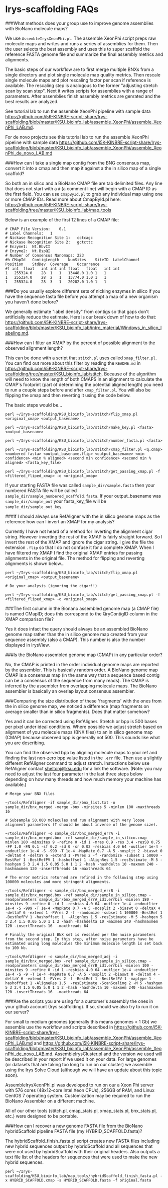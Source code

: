Irys-scaffolding FAQs
=====================

###What methods does your group use to improve genome assemblies with BioNano molecule maps?

We use `AssembleIrysXeonPhi.pl`. The assemble XeonPhi script preps raw molecule maps and writes and runs a series of assemblies for them. Then the user selects the best assembly and uses this to super scaffold the reference FASTA genome file and summarize the final assembly metrics and alignments.

The basic steps of our workflow are to first merge multiple BNXs from a single directory and plot single molecule map quality metrics. Then rescale single molecule maps and plot rescaling factor per scan if reference is available. The rescaling step is analogous to the former "adjusting stretch scan by scan step". Next it writes scripts for assemblies with a range of parameters. After assemblies finish assembly metrics are genrated and the best results are analyzed.

See tutorial lab to run the assemble XeonPhi pipeline with sample data https://github.com/i5K-KINBRE-script-share/Irys-scaffolding/blob/master/KSU_bioinfo_lab/assemble_XeonPhi/assemble_XeonPhi_LAB.md.

For de novo projects see this tutorial lab to run the assemble XeonPhi pipeline with sample data https://github.com/i5K-KINBRE-script-share/Irys-scaffolding/blob/master/KSU_bioinfo_lab/assemble_XeonPhi/assemble_XeonPhi_de_novo_LAB.md

###How can I take a single map contig from the BNG consensus map, convert it into a cmap and then map it against a the in silico map of a single scaffold? 

So both an in silico and a BioNano CMAP file are tab delimited files. Any line that does not start with a `#` (a comment line) will begin with a CMAP ID as the first field. You can use `CmapById.pl` to grab any individual map using one or more CMAP IDs. Read more about CmapById.pl here: https://github.com/i5K-KINBRE-script-share/Irys-scaffolding/tree/master/KSU_bioinfo_lab/map_tools

Below is an example of the first 12 lines of a CMAP file:

```
# CMAP File Version:	0.1
# Label Channels:	1
# Nickase Recognition Site 1:	cctcagc
# Nickase Recognition Site 2:	gctcttc
# Enzyme1:	Nt.BbvCI
# Enzyme2:	Nt.BspQI
# Number of Consensus Nanomaps:	223
#h CMapId	ContigLength	NumSites	SiteID	LabelChannel	Position	StdDev	Coverage	Occurrence
#f int	float	int	int	int	float	float	int	int
1	255324.0	28	1	1	13448.0	1.0	1	1
1	255324.0	28	2	1	13774.0	1.0	1	1
1	255324.0	28	3	1	20282.0	1.0	1	1
```

###Do you usually explore different sets of nicking enzymes in silico if you have the sequence fasta file before you attempt a map of a new organism you haven't done before?

We generally estimate "label density" from contigs so that gaps don't artificially reduce the estimate. Here is our break down of how to do that: https://github.com/i5K-KINBRE-script-share/Irys-scaffolding/blob/master/KSU_bioinfo_lab/intro_material/Windows_in_silico_labeling.md.


###How can I filter an XMAP by the percent of possible alignment to the observed alignment length?

This can be done with a script that `stitch.pl` uses called `xmap_filter.pl`. You can find out more about this filter by reading the `README.md` in https://github.com/i5K-KINBRE-script-share/Irys-scaffolding/tree/master/KSU_bioinfo_lab/stitch. Because of the algorithm will need to know the length of both CMAPS in an alignment to calculate the CMAP's footprint (part of determining the potential aligned length) you need to run a couple steps before and after `xmap_filter.pl`. You will also be flipping the xmap and then reverting it using the code below.

The basic steps would be...

```
perl ~/Irys-scaffolding/KSU_bioinfo_lab/stitch/flip_xmap.pl <original_xmap> <output_basename>

perl ~/Irys-scaffolding/KSU_bioinfo_lab/stitch/make_key.pl <fasta> <output_basename>

perl ~/Irys-scaffolding/KSU_bioinfo_lab/stitch/number_fasta.pl <fasta>

perl ~/Irys-scaffolding/KSU_bioinfo_lab/stitch/xmap_filter.pl <q.cmap> <numbered fasta> <output_basename.flip> <output_basename> <min confidence> <min % aligned> <second min confidence> <second min % aligned> <fasta_key_file>

perl ~/Irys-scaffolding/KSU_bioinfo_lab/stitch/get_passing_xmap.pl -f <filtered_fliped_xmap> -o <original_xmap>
```

If your starting FASTA file was called `sample_dir/sample.fasta` then your numbered FASTA file will be called `sample_dir/sample_numbered_scaffold.fasta`. If your output_basename was `sample_dir/sample_out` your fasta_key_file will be `sample_dir/sample_out_key`.

###If I should always use RefAligner with the in silico genome maps as the reference how can I invert an XMAP for my analysis? 

Currently I have not heard of a method for inverting the alignment cigar string. However inverting the rest of the XMAP is fairly straight forward. So I invert the rest of the XMAP and ignore the cigar string. I give the file the extension `.flip` so that I do not confuse it for a complete XMAP. When I have filtered my XMAP I find the original XMAP entries for passing alignments in the original file. The method for flipping and reverting alignments is shown below...

```
perl ~/Irys-scaffolding/KSU_bioinfo_lab/stitch/flip_xmap.pl <original_xmap> <output_basename>

# Do your analysis (ignoring the cigar!!)

perl ~/Irys-scaffolding/KSU_bioinfo_lab/stitch/get_passing_xmap.pl -f <filtered_fliped_xmap> -o <original_xmap>
```

###The first column in the Bionano assembled genome map (a CMAP file) is named CMapID; does this correspond to the QryContigID column in the XMAP comparison file?

Yes it does infact the query should always be an assembled BioNano genome map rather than the in silico genome map created from your sequence assembly (also a CMAP). This number is also the number displayed in IrysView.

###Is the BioNano assembled genome map (CMAP) in any particular order? 

No, the CMAP is printed in the order individual genome maps are reported by the assembler. This is basically random order. A BioNano genome map CMAP is a consensus map (in the same way that a sequence based contig can be a consensus of the sequence from many reads). The CMAP is inferred by the assembler from overlapping molecule maps. The BioNano assembler is basically an overlap layout consensus assembler.

###Comparing the size distribution of these 'fragments' with the ones from the in silico genome map, we noticed a difference (map fragments on average smaller than in silico fragments). Does that matter somehow?

Yes and it can be corrected using RefAligner. Stretch or bpp is 500 bases per pixel under ideal conditions. Where possible we adjust stretch based on alignment of you molecule maps (BNX files) to an in silico genome map (CMAP) because observed bpp is generally not 500. This sounds like what you are describing.

You can find the observed bpp by aligning molecule maps to your ref and finding the last non-zero bpp value listed in the `.err` file. Then use a slightly different RefAligner command to adjust stretch. Instuctions below use RefAligner contact sheltonj@ksu.edu for a link the software. (Note: you may need to adjust the last four parameter in the last three steps below depending on how many threads and how much memory your machine has available.)

```
# Merge your BNX files

~/tools/RefAligner -if sample_dir/bnx_list.txt -o sample_dir/bnx_merged -merge -bnx -minsites 5 -minlen 100 -maxthreads 16

# Subsample 50,000 molecules and run alignment with very loose alignment parameters (T should be about inverse of the genome size).

~/tools/RefAligner -o sample_dir/bnx_merged_errA -i sample_dir/bnx_merged.bnx -ref sample_dir/sample_in_silico.cmap -minlen 180 -minsites 9 -refine 0 -id 1 -mres 0.9 -res 3.4 -resSD 0.75 -FP 1.0 -FN 0.1 -sf 0.2 -sd 0 -sr 0.02 -resbias 4.0 64 -outlier 1e-4 -endoutlier 1e-4 -S -999 -T 1e-4 -MapRate 0.7 -A 5 -nosplit 2 -biaswt 0 -deltaX 4 -deltaY 6 -extend 1 -PVres 2 -f -randomize -subset 1 50000 -BestRef 1 -BestRefPV 1 -hashoffset 1 -AlignRes 1.5 -resEstimate -M 5 -hashgen 5 3 2.4 1.5 0.05 5.0 1 1 2 -hash -hashdelta 10 -maxmem 240 -hashmaxmem 120 -insertThreads 16 -maxthreads 64

# The error metrics returned are refined in the following step using 100000 molecules and more stringent alignments.

~/tools/RefAligner -o sample_dir/bnx_merged_errB -i sample_dir/bnx_merged.bnx -ref sample_dir/sample_in_silico.cmap -readparameters sample_dir/bnx_merged_errA_id1.errbin -minlen 180 -minsites 9 -refine 0 -id 1 -resbias 4.0 64 -outlier 1e-4 -endoutlier 1e-4 -S -999 -T 1e-4 -MapRate 0.7 -A 5 -nosplit 2 -biaswt 0 -deltaX 4 -deltaY 6 -extend 1 -PVres 2 -f -randomize -subset 1 100000 -BestRef 1 -BestRefPV 1 -hashoffset 1  -AlignRes 1.5 -resEstimate -M 5 -hashgen 5 3 2.4 1.5 0.05 5.0 1 1 2 -hash -hashdelta 10 -maxmem 240 -hashmaxmem 120 -insertThreads 16  -maxthreads 64

# Finally the original BNX set is rescaled per the noise parameters from the second step. In this step, after noise parameters have be estimated using long molecules the minimum molecule length is set back to 100 kb.

~/tools/RefAligner -o sample_dir/bnx_merged_adj -i sample_dir/bnx_merged.bnx -ref sample_dir/sample_in_silico.cmap -readparameters sample_dir/bnx_merged_errB_id1.errbin -minlen 100 -minsites 9 -refine 0 -id 1 -resbias 4.0 64 -outlier 1e-4 -endoutlier 1e-4 -S -9 -T 1e-4 -MapRate 0.7 -A 5 -nosplit 2 -biaswt 0 -deltaX 4 -deltaY 6 -extend 1 -PVres 2 -f -BestRef 1 -BestRefPV 1 -maptype 1 -hashoffset 1 -AligneRes 1.5  -resEstimate -ScanScaling 2 -M 5 -hashgen 5 3 2.4 1.5 0.05 5.0 1 1 2 -hash -hashdelta 10 -maxmem 240 -hashmaxmem 120 -insertThreads 16  -maxthreads 64

```

###Are the scripts you are using for a customer's assembly the ones in your github account (Irys scaffolding). If so, should we also try to run it on our server? 

For small to medium genomes (generally this means genomes < 1 Gb) we assemble use the workflow and scripts described in https://github.com/i5K-KINBRE-script-share/Irys-scaffolding/blob/master/KSU_bioinfo_lab/assemble_XeonPhi/assemble_XeonPhi_LAB.md and https://github.com/i5K-KINBRE-script-share/Irys-scaffolding/blob/master/KSU_bioinfo_lab/assemble_XeonPhi/assemble_XeonPhi_de_novo_LAB.md. AssembleIrysCluster.pl and the version we used will be described in your report if we used it on your data. For large genomes (or datasets that are taking too long to run on our cluster) we assemble using the Irys Solve Cloud (although we will have an update about this topic soon).

AssembleIrysXeonPhi.pl was developed to run on our a Xeon Phi server with 576 cores (48x12-core Intel Xeon CPUs), 256GB of RAM, and Linux CentOS 7 operating system. Customization may be required to run the BioNano Assembler on a different machine.

All of our other tools (stitch.pl, cmap_stats.pl, xmap_stats.pl, bnx_stats.pl, etc.) were designed to be portable.

###How can I recover a new genome FASTA file from the BioNano hybridScaffold pipeline FASTA file (my HYBRID_SCAFFOLD.fasta)?

The hybridScaffold_finish_fasta.pl script creates new FASTA files including new hybrid sequences output by hybridScaffold and all sequences that were not used by hybridScaffold with their original headers. Also outputs a text file list of the headers for sequences that were used to make the new hybrid sequences.

```
perl ~/Irys-scaffolding/KSU_bioinfo_lab/map_tools/hybridScaffold_finish_fasta.pl -x HYBRID_SCAFFOLD.xmap -s HYBRID_SCAFFOLD.fasta -f original.fasta
```

